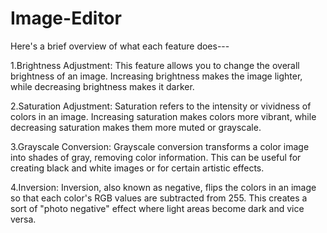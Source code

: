# Image-Editor

Here's a brief overview of what each feature does---

1.Brightness Adjustment: This feature allows you to change the overall brightness of an image. Increasing brightness makes the image lighter, while decreasing brightness makes it darker.

2.Saturation Adjustment: Saturation refers to the intensity or vividness of colors in an image. Increasing saturation makes colors more vibrant, while decreasing saturation makes them more muted or grayscale.

3.Grayscale Conversion: Grayscale conversion transforms a color image into shades of gray, removing color information. This can be useful for creating black and white images or for certain artistic effects.

4.Inversion: Inversion, also known as negative, flips the colors in an image so that each color's RGB values are subtracted from 255. This creates a sort of "photo negative" effect where light areas become dark and vice versa.
